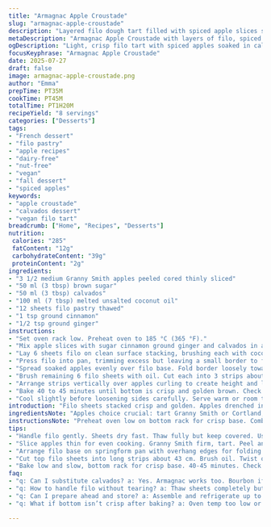 ```yaml
---
title: "Armagnac Apple Croustade"
slug: "armagnac-apple-croustade"
description: "Layered filo dough tart filled with spiced apple slices soaked in brandy and cinnamon, baked until golden and crispy. A light, airy dessert with a crunchy top and soft fruit interior, free from nuts, lactose, and eggs."
metaDescription: "Armagnac Apple Croustade with layers of filo, spiced apples soaked in calvados, baked crisp golden. Nut-free, dairy-free, egg-free French tart, 8 servings."
ogDescription: "Light, crisp filo tart with spiced apples soaked in calvados. Rustic curls and crunchy base. Dairy, nut, egg-free. French country dessert vibe."
focusKeyphrase: "Armagnac Apple Croustade"
date: 2025-07-27
draft: false
image: armagnac-apple-croustade.png
author: "Emma"
prepTime: PT35M
cookTime: PT45M
totalTime: PT1H20M
recipeYield: "8 servings"
categories: ["Desserts"]
tags:
- "French dessert"
- "filo pastry"
- "apple recipes"
- "dairy-free"
- "nut-free"
- "vegan"
- "fall dessert"
- "spiced apples"
keywords:
- "apple croustade"
- "calvados dessert"
- "vegan filo tart"
breadcrumb: ["Home", "Recipes", "Desserts"]
nutrition: 
 calories: "285"
 fatContent: "12g"
 carbohydrateContent: "39g"
 proteinContent: "2g"
ingredients:
- "3 1/2 medium Granny Smith apples peeled cored thinly sliced"
- "50 ml (3 tbsp) brown sugar"
- "50 ml (3 tbsp) calvados"
- "100 ml (7 tbsp) melted unsalted coconut oil"
- "12 sheets filo pastry thawed"
- "1 tsp ground cinnamon"
- "1/2 tsp ground ginger"
instructions:
- "Set oven rack low. Preheat oven to 185 °C (365 °F)."
- "Mix apple slices with sugar cinnamon ground ginger and calvados in a bowl. Let sit."
- "Lay 6 sheets filo on clean surface stacking, brushing each with coconut oil. Trim edges to fit a 28 cm (11 inch) springform pan allowing 1.5 cm (3/5 inch) overhang."
- "Press filo into pan, trimming excess but leaving a small border to fold over later. Hold back scraps."
- "Spread soaked apples evenly over filo base. Fold border loosely toward center overlapping slightly."
- "Brush remaining 6 filo sheets with oil. Cut each into 3 strips about 43 cm (17 inches) long."
- "Arrange strips vertically over apples curling to create height and layered texture. Scrunch or twist strips for an airy, rustic look."
- "Bake 40 to 45 minutes until bottom is crisp and golden brown. Check halfway to ensure even color."
- "Cool slightly before loosening sides carefully. Serve warm or room temperature."
introduction: "Filo sheets stacked crisp and golden. Apples drenched in apple brandy, cinnamon, tangled into layered curls. A snapshot of fall flavors held in a fragile pastry. No eggs or nuts complicate or weight this down. Butter replaced—coconut oil steps in, burns with a clean crunch. Shape rough, rustic, every slit and fold unique. Calmly assembled but baked lively. The bottom firm, the topping fluttering. Sweet tartness with a warm snap of spice. Calm afternoon or after dinner dessert. Fork breaks through crisp shells, apple softness underneath. No fuss, just texture contrast and flavor depth. The lift of filo savory not sweet per se, carries fruit like ribbons. A glimpse of French countryside in simple ingredients. Try with a sprinkle of powdered sugar or a shot of espresso. Holds for next day, better actually. Filo keeps crisp even after resting. An impression rather than a statement, casual but layered."
ingredientsNote: "Apples choice crucial: tart Granny Smith or Cortland, peeled and sliced thin for even cooking. Brown sugar adds a caramel undertone, less harsh than white sugar. Calvados chosen for apple note and aromatic richness, Armagnac swapped here for subtle difference. Butter replaced by coconut oil for dairy-free and lighter finish. Spices cinnamon and ginger add complexity, ginger slight peppery heat meets sweet. Filo sheets delicate—handle with care, brush each layer thinly with oil for crisp texture and golden color. Cutting filo strips uniformly is key to maintain consistent baking and visual effect. Remainders great for crispy bits on salads or soups. Chill them, keep covered to avoid drying. These ingredients keep the dessert vegan-friendly while maintaining classic French countryside charm."
instructionsNote: "Preheat oven low on bottom rack for crisp base. Combine apples with sugar and spices first, let them macerate briefly to soften slightly. Grease each filo sheet with oil lightly but fully to avoid dry spots and cracking. Layer carefully in pan without stretching filo. Fold excess edges back towards center for a rustic basket effect. Arrange strips vertically over apples to create airy puff, twisting or bunching for texture. Bake patiently 40–45 minutes watching color, avoid dark edges. Cool briefly to firm up base before loosening sides with a sharp knife. Can serve warm or room temp—texture changes subtly with temperature. Use carefully chosen pan with removable bottom for ease or line with parchment to avoid sticking. Saves stress serving intact wedges with subtle crisp and tender fruit in every bite."
tips:
- "Handle filo gently. Sheets dry fast. Thaw fully but keep covered. Use a damp towel. Brush each layer lightly with melted coconut oil. Too much oil ruins crispness. Don’t slop it on. Thin, even coating only."
- "Slice apples thin for even cooking. Granny Smith firm, tart. Peel and core before cutting. Mix with sugar, calvados, cinnamon, ginger quickly. Let sit max 10 minutes. Avoid soggy layers—some juice good for steam."
- "Arrange filo base on springform pan with overhang edges for folding. Cut edges to fit but keep slight overhang. Press gently, avoid stretching fragile sheets. Fold edges loosely after spreading apples for rustic edge. Don’t seal tight, let steam escape."
- "Cut top filo sheets into long strips about 43 cm. Brush oil. Twist or scrunch when laying over apples. Creates height and layered texture. Airy, rough look. Layering strips instead of flat top prevents soggy covering. Check strips length carefully."
- "Bake low and slow, bottom rack for crisp base. 40-45 minutes. Check at 35 mins for color variation. Golden brown, no dark spots. Cool 10 minutes before removing sides. Hot fragile and breaks. Serve warm or room temp retains crisp shell and soft interior."
faq:
- "q: Can I substitute calvados? a: Yes. Armagnac works too. Bourbon if needed. Flavors shift. Apple note less strong with bourbon. Keep quantity same. Adjust spices if desired. Calvados chosen for apple essence specifically."
- "q: How to handle filo without tearing? a: Thaw sheets completely but keep covered with damp towel to avoid drying. Work quickly. Brush oil thinly on each sheet. No stretching, lay flat gently. If a sheet tears, can patch with scraps or layer extra. Fragile stuff."
- "q: Can I prepare ahead and store? a: Assemble and refrigerate up to few hours covered. Filo loses crispness stored long. Best fresh bake. Leftovers store in airtight container room temp 1-2 days. Reheat briefly in oven to restore crunch somewhat."
- "q: What if bottom isn’t crisp after baking? a: Oven temp too low or rack too high. Should bake on low rack for crisp base. Check oven calibration. Reduce moisture too. Avoid excess apple liquid. Brush filo layers well with oil. Could bake longer if needed but watch color."

---
```

